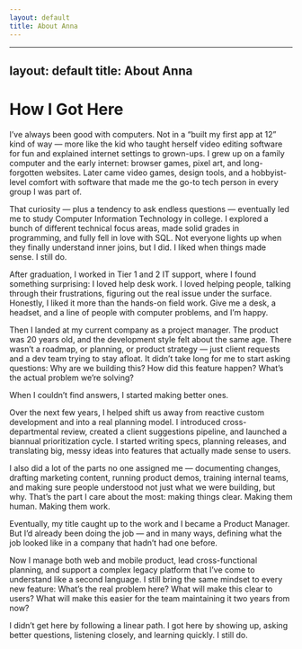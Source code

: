 ```yaml
---
layout: default
title: About Anna
---
```


---
layout: default
title: About Anna
---

# How I Got Here

I’ve always been good with computers. Not in a “built my first app at 12” kind of way — more like the kid who taught herself video editing software for fun and explained internet settings to grown-ups. I grew up on a family computer and the early internet: browser games, pixel art, and long-forgotten websites. Later came video games, design tools, and a hobbyist-level comfort with software that made me the go-to tech person in every group I was part of.

That curiosity — plus a tendency to ask endless questions — eventually led me to study Computer Information Technology in college. I explored a bunch of different technical focus areas, made solid grades in programming, and fully fell in love with SQL. Not everyone lights up when they finally understand inner joins, but I did. I liked when things made sense. I still do.

After graduation, I worked in Tier 1 and 2 IT support, where I found something surprising: I loved help desk work. I loved helping people, talking through their frustrations, figuring out the real issue under the surface. Honestly, I liked it more than the hands-on field work. Give me a desk, a headset, and a line of people with computer problems, and I’m happy.

Then I landed at my current company as a project manager. The product was 20 years old, and the development style felt about the same age. There wasn’t a roadmap, or planning, or product strategy — just client requests and a dev team trying to stay afloat. It didn’t take long for me to start asking questions: Why are we building this? How did this feature happen? What’s the actual problem we’re solving?

When I couldn’t find answers, I started making better ones.

Over the next few years, I helped shift us away from reactive custom development and into a real planning model. I introduced cross-departmental review, created a client suggestions pipeline, and launched a biannual prioritization cycle. I started writing specs, planning releases, and translating big, messy ideas into features that actually made sense to users.

I also did a lot of the parts no one assigned me — documenting changes, drafting marketing content, running product demos, training internal teams, and making sure people understood not just what we were building, but why. That’s the part I care about the most: making things clear. Making them human. Making them work.

Eventually, my title caught up to the work and I became a Product Manager. But I’d already been doing the job — and in many ways, defining what the job looked like in a company that hadn’t had one before.

Now I manage both web and mobile product, lead cross-functional planning, and support a complex legacy platform that I’ve come to understand like a second language. I still bring the same mindset to every new feature: What’s the real problem here? What will make this clear to users? What will make this easier for the team maintaining it two years from now?

I didn’t get here by following a linear path. I got here by showing up, asking better questions, listening closely, and learning quickly. I still do.

